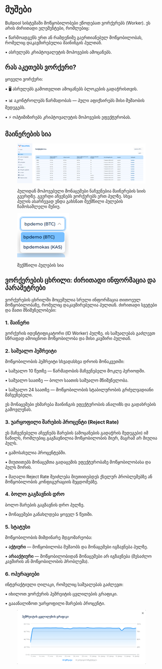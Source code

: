 # მუშები

Bullpool სისტემაში მოწყობილობები ეწოდებათ ვორქერებს (Worker). ეს არის ძირითადი ელემენტები, რომლებიც:

• წარმოადგენს ერთ ან რამდენიმე გაერთიანებულ მოწყობილობას, რომელიც დაკავშირებულია მაინინგის პულთან.

• ასრულებს კრიპტოვალუტის მოპოვების ამოცანებს.

## რას აკეთებს ვორქერი?

ყოველი ვორქერი:

• 🖥️ ასრულებს გამოთვლით ამოცანებს ბლოკების გადაჭრისთვის.

• 📊 აკონტროლებს წარმადობას — პული აფიქსირებს მისი მუშაობის შედეგებს.

• ⚡ ოპტიმიზირებს კრიპტოვალუტის მოპოვების ეფექტურობას.

## მაინერების სია

<figure><img src="../../.gitbook/assets/image (37).png" alt=""><figcaption><p>პულიდან მოპოვებული მონაცემები ნაჩვენებია მაინერების სიის გვერდზე. გვერდი აჩვენებს ვორქერებს ერთ პულზე. სხვა პულის ასარჩევად უნდა გახსნათ შექმნილი პულების ჩამოსაშლელი მენიუ.</p></figcaption></figure>

<figure><img src="../../.gitbook/assets/image (38).png" alt=""><figcaption><p>შექმნილი პულების სია</p></figcaption></figure>

## **ვორქერების ცხრილი: ძირითადი ინფორმაცია და პარამეტრები**

ვორქერების ცხრილში მოცემულია სრული ინფორმაცია თითოეულ მოწყობილობაზე, რომელიც დაკავშირებულია პულთან. ძირითადი სვეტები და მათი მნიშვნელობები:

### **1. მაინერი**

ვორქერის იდენტიფიკატორი (ID Worker) პულზე. ის საშუალებას გაძლევთ სწრაფად ამოიცნოთ მოწყობილობა და მისი კავშირი პულთან.

### **2. საშუალო ჰეშრეიტი**

მოწყობილობის ჰეშრეიტი სხვადასხვა დროის მონაკვეთში:

• საშუალო 10 წუთზე — წარმადობის მაჩვენებელი მოკლე პერიოდში.

• საშუალო საათზე — ბოლო საათის საშუალო მნიშვნელობა.

• საშუალო 24 საათზე — მოწყობილობის სტაბილურობის გრძელვადიანი მაჩვენებელი.

ეს მონაცემები ეხმარება მაინინგის ეფექტურობის ანალიზს და გადახრების გამოვლენას.

### **3. უარყოფილი შარების პროცენტი (Reject Rate)**

ეს მაჩვენებელი აჩვენებს შარების (ამოცანების გადაჭრის შედეგები) იმ ნაწილს, რომლებიც გაგზავნილია მოწყობილობის მიერ, მაგრამ არ მიუღია პულს.

• გამოსახულია პროცენტებში.

• მიუთითებს მონაცემთა გადაცემის ეფექტურობაზე მოწყობილობასა და პულს შორის.

• მაღალი Reject Rate შეიძლება მიუთითებდეს ქსელურ პრობლემებზე ან მოწყობილობის კონფიგურაციის შეცდომებზე.

### **4. ბოლო გაგზავნის დრო**

ბოლო შარების გაგზავნის დრო პულზე.

• მონაცემები განახლდება ყოველ 5 წუთში.

### **5. სტატუსი**

მოწყობილობის მიმდინარე მდგომარეობა:

• **აქტიური** — მოწყობილობა მუშაობს და მონაცემები იგზავნება პულზე.

• **არააქტიური** — მოწყობილობიდან მონაცემები არ იგზავნება (შესაძლო კავშირის ან მოწყობილობის პრობლემა).

### **6. ოპერაციები**

ინტერაქტიული ღილაკი, რომელიც საშუალებას გაძლევთ:

• იხილოთ ვორქერის ჰეშრეიტის ცვლილების გრაფიკი.

• გააანალიზოთ უარყოფილი შარების პროცენტი.

<figure><img src="../../.gitbook/assets/Снимок экрана 2025-02-17 211951.png" alt=""><figcaption></figcaption></figure>

